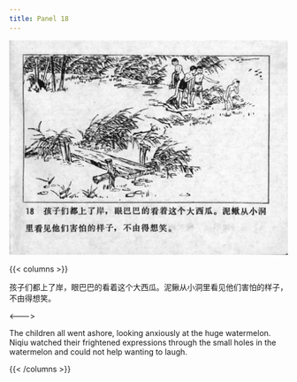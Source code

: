 ```yaml
---
title: Panel 18
---
```


![niqiu page](./../../../images/niqiu/seifert0397_nqkg_0022_018.jpg)

{{< columns >}}

孩子们都上了岸，眼巴巴的看着这个大西瓜。泥鳅从小洞里看见他们害怕的样子，不由得想笑。

<--->

The children all went ashore, looking anxiously at the huge watermelon. Niqiu watched their frightened expressions through the small holes in the watermelon and could not help wanting to laugh.

{{< /columns >}}
